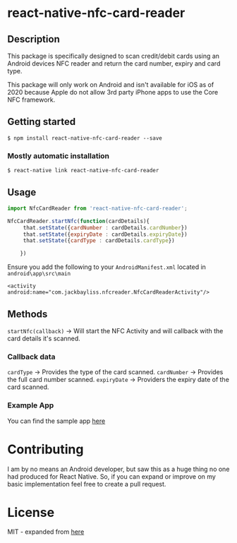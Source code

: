 # react-native-nfc-card-reader

## Description 
This package is specifically designed to scan credit/debit cards using an Android devices NFC reader and return the card number, expiry and card type.

This package will only work on Android and isn't available for iOS as of 2020  because Apple do not allow 3rd party iPhone apps to use the Core NFC framework.
## Getting started

`$ npm install react-native-nfc-card-reader --save`

### Mostly automatic installation

`$ react-native link react-native-nfc-card-reader`

## Usage
```javascript
import NfcCardReader from 'react-native-nfc-card-reader';

NfcCardReader.startNfc(function(cardDetails){
     that.setState({cardNumber : cardDetails.cardNumber})
     that.setState({expiryDate : cardDetails.expiryDate})
     that.setState({cardType : cardDetails.cardType})

    })
```
Ensure you add the following to your `AndroidManifest.xml` located in `android\app\src\main`
```
<activity android:name="com.jackbayliss.nfcreader.NfcCardReaderActivity"/>
```
## Methods
 `startNfc(callback)` -> Will start the NFC Activity and will callback with the card details it's scanned.
     
### Callback data
`cardType` -> Provides the type of the card scanned.
`cardNumber` -> Provides the full card number scanned.
`expiryDate` -> Providers the expiry date of the card scanned.

### Example App
You can find the sample app [here](https://github.com/jackbayliss/react-native-nfc-card-reader-sample)

# Contributing
I am by no means an Android developer, but saw this as a huge thing no one had produced for React Native. So, if you can expand or improve on my basic implementation feel free to create a pull request. 


 # License
 MIT - expanded from [here](https://github.com/pro100svitlo/Credit-Card-NFC-Reader)
 
 
